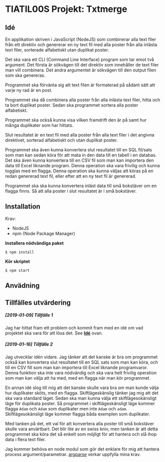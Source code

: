 # TIATIL00S Projekt: Txtmerge

## Idé
En applikation skriven i JavaScript (NodeJS) som combinerar alla text filer från ett direktiv och genererar en ny text fil med alla poster från alla inlästa text filer, sorterade alfabetiskt utan duplikat poster.

Det ska vara ett CLI (Command Line Interface) program som tar emot två argument. Det första är sökvägen till det direktiv som innehåller de text filer man vill combinera. Det andra argumentet är sökvägen till den output filen som ska genereras.

Programmet ska förvänta sig att text filen är formaterad på sådant sätt att varje ny rad är en post.

Programmet ska då combinera alla poster från alla inlästa text filer, hitta och ta bort duplikat poster. Sedan ska programmet sortera alla poster alfabetiskt.

Programmet ska också kunna visa vilken framdrift den är på samt hur många duplikater som har hittats.

Slut resultatet är en text fil med alla poster från alla text filer i det angivna direktivet, sorterad alfabetiskt och utan duplikat poster.

Programmet ska även kunna konvertera slut resultatet till en SQL fil/sats som man kan sedan köra för att mata in den data till en tabell i en databas. Det ska även kunna konvertera till en CSV fil som man kan importera den data till Excel liknande program. Denna operation ska vara frivilig och kunna togglas med en flagga. Denna operation ska kunna väljas att köras på en redan genererad text fil, eller efter att en ny text fil är genererad.

Programmet ska ska kunna konvertera inläst data till små bokstäver om en flagga finns. Så att alla poster i slut resultatet är i små bokstäver.

## Installation
Krav:
* NodeJS
* npm (Node Package Manager)

**Installera nödvändiga paket**
```
$ npm install
```

**Kör skriptet**
```
$ npm start
```

## Anvädning

## Tillfälles utvärdering
##### [2019-01-09] Tillfälle 1
Jag har hittat fram ett problem och kommit fram med en idé om vad projektet ska vara för att lösa det. See [**Idé**](#Idé) ovan.

##### [2019-01-16] Tillfälle 2
Jag utvecklar idén vidare. Jag tänker att det kanske är bra om programmet också kan konvertera slut resultatet till en SQL sats som man kan köra, och till en CSV fill som man kan importera till Excel liknande programvaror. Denna funktion ska inte vara nödvändig och ska vara helt frivilig operation som man kan välja att ha med, med en flagga när man kör programmet.

En annan idé slog till mig att det kanske skulle vara bra om man kunde välja hur duplikater sköts, med en flagga. Skiftlägeskänslig tänker jag mig att det ska vara standard läget. Sedan ska man kunna välja ett skiftlägesokänsligt läge för duplikata poster. Så programmet i skiftlägeskänsligt läge kommer flagga `Adam` och `Adam` som duplikater men inte `Adam` och `adam`. Skiftlägesokänsligt läge kommer flagga båda exemplen som duplikater.

Med tanken på det, ett val för att konvertera alla poster till små bokstäver skulle vara anvärtbart. Det blir lite av en swiss kniv, men tanken är att detta programmet ska köra det så enkelt som möjligt för att hantera och slå ihop data i flera text filer.

Jag kommer behöva en node modul som gör det enklare för mig att hantera process argument/parametrar. [argparse](https://www.npmjs.com/package/argparse) verkar uppfylla mina krav.
